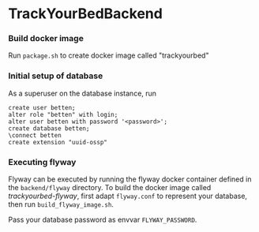 # TrackYourBedBackend

### Build docker image
Run `package.sh` to create docker image called "trackyourbed"

### Initial setup of database
As a superuser on the database instance, run
```
create user betten;
alter role "betten" with login;
alter user betten with password '<password>';
create database betten;
\connect betten
create extension "uuid-ossp"
```

### Executing flyway
Flyway can be executed by running the flyway docker container defined in the `backend/flyway` directory. To build the docker image called *trackyourbed-flyway*, first
 adapt `flyway.conf` to represent your database, then run `build_flyway_image.sh`.
 
 Pass your database password as envvar `FLYWAY_PASSWORD`.
